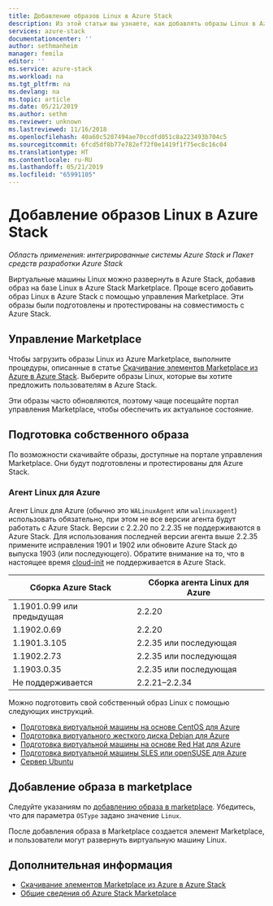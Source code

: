 ```yaml
---
title: Добавление образов Linux в Azure Stack
description: Из этой статьи вы узнаете, как добавлять образы Linux в Azure Stack.
services: azure-stack
documentationcenter: ''
author: sethmanheim
manager: femila
editor: ''
ms.service: azure-stack
ms.workload: na
ms.tgt_pltfrm: na
ms.devlang: na
ms.topic: article
ms.date: 05/21/2019
ms.author: sethm
ms.reviewer: unknown
ms.lastreviewed: 11/16/2018
ms.openlocfilehash: 40a60c5207494ae70ccdfd051c8a223493b704c5
ms.sourcegitcommit: 6fcd5df8b77e782ef72f0e1419f1f75ec8c16c04
ms.translationtype: HT
ms.contentlocale: ru-RU
ms.lasthandoff: 05/21/2019
ms.locfileid: "65991105"
---
```

# <a name="add-linux-images-to-azure-stack"></a>Добавление образов Linux в Azure Stack

*Область применения: интегрированные системы Azure Stack и Пакет средств разработки Azure Stack*

Виртуальные машины Linux можно развернуть в Azure Stack, добавив образ на базе Linux в Azure Stack Marketplace. Проще всего добавить образ Linux в Azure Stack с помощью управления Marketplace. Эти образы были подготовлены и протестированы на совместимость с Azure Stack.

## <a name="marketplace-management"></a>Управление Marketplace

Чтобы загрузить образы Linux из Azure Marketplace, выполните процедуры, описанные в статье [Скачивание элементов Marketplace из Azure в Azure Stack](azure-stack-download-azure-marketplace-item.md). Выберите образы Linux, которые вы хотите предложить пользователям в Azure Stack.

Эти образы часто обновляются, поэтому чаще посещайте портал управления Marketplace, чтобы обеспечить их актуальное состояние.

## <a name="prepare-your-own-image"></a>Подготовка собственного образа

По возможности скачивайте образы, доступные на портале управления Marketplace. Они будут подготовлены и протестированы для Azure Stack.

### <a name="azure-linux-agent"></a>Агент Linux для Azure

Агент Linux для Azure (обычно это `WALinuxAgent` или `walinuxagent`) использовать обязательно, при этом не все версии агента будут работать с Azure Stack. Версии с 2.2.20 по 2.2.35 не поддерживаются в Azure Stack. Для использования последней версии агента выше 2.2.35 примените исправления 1901 и 1902 или обновите Azure Stack до выпуска 1903 (или последующего). Обратите внимание на то, что в настоящее время [cloud-init](https://cloud-init.io/) не поддерживается в Azure Stack.

| Сборка Azure Stack | Сборка агента Linux для Azure |
| ------------- | ------------- |
| 1.1901.0.99 или предыдущая | 2.2.20 |
| 1.1902.0.69  | 2.2.20  |
|  1.1901.3.105   | 2.2.35 или последующая |
| 1.1902.2.73  | 2.2.35 или последующая |
| 1.1903.0.35  | 2.2.35 или последующая |
| Не поддерживается | 2.2.21–2.2.34 |

Можно подготовить свой собственный образ Linux с помощью следующих инструкций.

* [Подготовка виртуальной машины на основе CentOS для Azure](/azure/virtual-machines/linux/create-upload-centos?toc=%2fazure%2fvirtual-machines%2flinux%2ftoc.json)
* [Подготовка виртуального жесткого диска Debian для Azure](/azure/virtual-machines/linux/debian-create-upload-vhd?toc=%2fazure%2fvirtual-machines%2flinux%2ftoc.json)
* [Подготовка виртуальной машины на основе Red Hat для Azure](azure-stack-redhat-create-upload-vhd.md)
* [Подготовка виртуальной машины SLES или openSUSE для Azure](/azure/virtual-machines/linux/suse-create-upload-vhd?toc=%2fazure%2fvirtual-machines%2flinux%2ftoc.json)
* [Сервер Ubuntu](/azure/virtual-machines/linux/create-upload-ubuntu?toc=%2fazure%2fvirtual-machines%2flinux%2ftoc.json)

## <a name="add-your-image-to-the-marketplace"></a>Добавление образа в marketplace

Следуйте указаниям по [добавлению образа в marketplace](azure-stack-add-vm-image.md). Убедитесь, что для параметра `OSType` задано значение `Linux`.

После добавления образа в Marketplace создается элемент Marketplace, и пользователи могут развернуть виртуальную машину Linux.

## <a name="next-steps"></a>Дополнительная информация

* [Скачивание элементов Marketplace из Azure в Azure Stack](azure-stack-download-azure-marketplace-item.md)
* [Общие сведения об Azure Stack Marketplace](azure-stack-marketplace.md)
